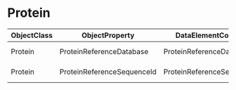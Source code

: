 # Protein

| ObjectClass | ObjectProperty | DataElementConcept | IdDataElementConcept | DataElementConceptDefFR | DataElementConceptDefEN |
| ----------- | -------------- | ------------------ | -------------------- | ----------------------- | ----------------------- |
| Protein | ProteinReferenceDatabase | ProteinReferenceDatabase | O67 |  | Name of the protein reference database |
| Protein | ProteinReferenceSequenceId | ProteinReferenceSequenceId | O68 |  | Reference identifier of the protein transcript |